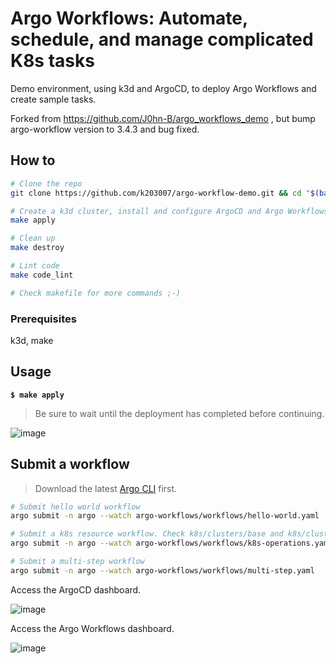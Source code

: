# Argo Workflows: Automate, schedule, and manage complicated K8s tasks

Demo environment, using k3d and ArgoCD, to deploy Argo Workflows and create sample tasks.

Forked from https://github.com/J0hn-B/argo_workflows_demo , but bump argo-workflow version to 3.4.3 and bug fixed.

## How to

```bash
# Clone the repo
git clone https://github.com/k203007/argo-workflow-demo.git && cd "$(basename "$_" .git)"
```

```bash
# Create a k3d cluster, install and configure ArgoCD and Argo Workflows.
make apply

# Clean up
make destroy

# Lint code
make code_lint

# Check makefile for more commands ;-)
```

### Prerequisites

k3d, make

## Usage

**`$ make apply`**

> Be sure to wait until the deployment has completed before continuing.

![image](https://user-images.githubusercontent.com/40946247/151710307-8cdd8aa2-cc53-4171-89de-67c366012f90.png)

## Submit a workflow

> Download the latest [Argo CLI](https://github.com/argoproj/argo-workflows/releases) first.

```bash
# Submit hello world workflow
argo submit -n argo --watch argo-workflows/workflows/hello-world.yaml

# Submit a k8s resource workflow. Check k8s/clusters/base and k8s/clusters/overlays/dev for information related to the k8s Service Account used by Argo Workflows.
argo submit -n argo --watch argo-workflows/workflows/k8s-operations.yaml

# Submit a multi-step workflow
argo submit -n argo --watch argo-workflows/workflows/multi-step.yaml
```

Access the ArgoCD dashboard.

![image](https://user-images.githubusercontent.com/40946247/151710341-04fbe532-b350-46f2-a060-0b198588bd15.png)

Access the Argo Workflows dashboard.

![image](https://user-images.githubusercontent.com/40946247/151710364-3f71d43b-931b-476f-8de6-0fdce6040d4c.png)
